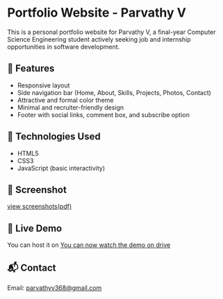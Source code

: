 # Portfolio Website - Parvathy V

This is a personal portfolio website for Parvathy V, a final-year Computer Science Engineering student actively seeking job and internship opportunities in software development.

## 🔹 Features
- Responsive layout
- Side navigation bar (Home, About, Skills, Projects, Photos, Contact)
- Attractive and formal color theme
- Minimal and recruiter-friendly design
- Footer with social links, comment box, and subscribe option

## 📁 Technologies Used
- HTML5
- CSS3
- JavaScript (basic interactivity)

## 📸 Screenshot
[view screenshots(pdf)](https://drive.google.com/file/d/1mAxLE61QxGuGcA_i2VhaSMtmFP8Cw6KP/view?usp=sharing)

## 🔗 Live Demo
You can host it on [You can now watch the demo on drive](https://drive.google.com/file/d/1DqX2OHogQO5VrvQm_gjvVzTIuqoRc0rZ/view?usp=sharing) 
## 📬 Contact
Email: parvathyv368@gmail.com  




